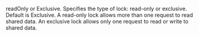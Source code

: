 readOnly or Exclusive. Specifies the type of lock: read-only or exclusive. Default is Exclusive.
	A read-only lock allows more than one request to read shared data. An exclusive lock allows only one
	request to read or write to shared data.
